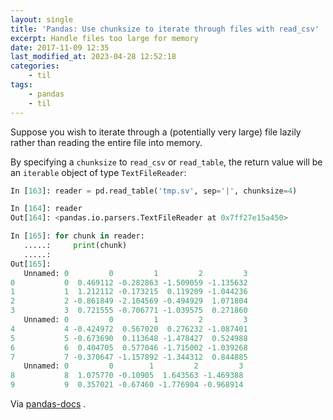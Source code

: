 ```yaml
---
layout: single
title: 'Pandas: Use chunksize to iterate through files with read_csv'
excerpt: Handle files too large for memory
date: 2017-11-09 12:35
last_modified_at: 2023-04-28 12:52:18
categories:
    - til
tags:
    - pandas
    - til
---
```


Suppose you wish to iterate through a (potentially very large) file lazily rather than
reading the entire file into memory.

By specifying a `chunksize` to `read_csv` or `read_table`, the return value will be an
`iterable` object of type `TextFileReader`:

```python
In [163]: reader = pd.read_table('tmp.sv', sep='|', chunksize=4)

In [164]: reader
Out[164]: <pandas.io.parsers.TextFileReader at 0x7ff27e15a450>

In [165]: for chunk in reader:
   .....:     print(chunk)
   .....:
Out[165]:
   Unnamed: 0         0         1         2         3
0           0  0.469112 -0.282863 -1.509059 -1.135632
1           1  1.212112 -0.173215  0.119209 -1.044236
2           2 -0.861849 -2.104569 -0.494929  1.071804
3           3  0.721555 -0.706771 -1.039575  0.271860
   Unnamed: 0         0         1         2         3
4           4 -0.424972  0.567020  0.276232 -1.087401
5           5 -0.673690  0.113648 -1.478427  0.524988
6           6  0.404705  0.577046 -1.715002 -1.039268
7           7 -0.370647 -1.157892 -1.344312  0.844885
   Unnamed: 0         0        1         2         3
8           8  1.075770 -0.10905  1.643563 -1.469388
9           9  0.357021 -0.67460 -1.776904 -0.968914
```

Via
[pandas-docs](http://pandas.pydata.org/pandas-docs/stable/io.html#iterating-through-files-chunk-by-chunk)
.
